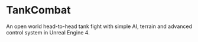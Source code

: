 # TankCombat
An open world head-to-head tank fight with simple AI, terrain and advanced control system in Unreal Engine 4.
